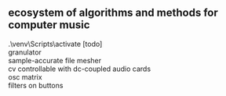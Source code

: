 ## ecosystem of algorithms and methods for computer music <br>
.\venv\Scripts\activate
[todo] <br>
granulator <br>
sample-accurate file mesher <br>
cv controllable with dc-coupled audio cards <br>
osc matrix <br>
filters on buttons <br>